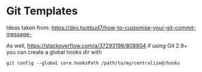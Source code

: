 # Git Templates

Ideas taken from:
<https://dev.to/ebud7/how-to-customise-your-git-commit-message->

As well, <https://stackoverflow.com/a/37293198/808804> if using Git 2.9+ you can
create a global hooks dir with

```shell
git config --global core.hooksPath /path/to/my/centralized/hooks
```
